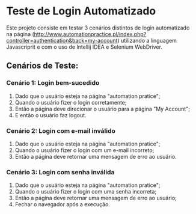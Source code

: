 # Teste de Login Automatizado

Este projeto consiste em testar 3 cenários distintos de login automatizado na página (http://www.automationpractice.pl/index.php?controller=authentication&back=my-account) utilizando a linguagem Javascriprit e com o uso de Intellij IDEA e Selenium WebDriver.

## Cenários de Teste:

### Cenário 1: Login bem-sucedido
1. Dado que o usuário esteja na página "automation pratice";
2. Quando o usuário fizer o login corretamente;
3. Então a página deve direcionar o usuário para a página "My Account";
4. E então o usuário faz logout.

### Cenário 2: Login com e-mail inválido
1. Dado que o usuário esteja na página "automation pratice";
2. Quando o usuário fizer o login com um e-mail incorreto;
3. Então a página deve retornar uma mensagem de erro ao usuário.

### Cenário 3: Login com senha inválida
1. Dado que o usuário esteja na página "automation pratice";
2. Quando o usuário fizer o login com uma senha incorreta;
3. Então a página deve retornar uma mensagem de erro ao usuário;
4. Fechar o navegador após a execução.
